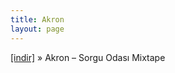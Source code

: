 ```yaml
---
title: Akron
layout: page
---
```

<a href="https://cloud.mail.ru/public/246c470c4bbd/Akron%20-%20Sorgu%20Odas%C4%B1%20Mixtape" target="_blank">[indir]</a>  »  Akron &#8211; Sorgu Odası Mixtape
